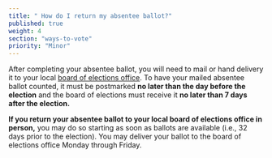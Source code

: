 ```yaml
---
title: " How do I return my absentee ballot?"
published: true
weight: 4
section: "ways-to-vote"
priority: "Minor"
---
```

After completing your absentee ballot, you will need to mail or hand delivery it to your local [board of elections office](http://www.elections.ny.gov/CountyBoards.html). To have your mailed absentee ballot counted, it must be postmarked **no later than the day before the election** and the board of elections must receive it **no later than 7 days after the election.**  

**If you return your absentee ballot to your local board of elections office in person,** you may do so starting as soon as ballots are available (i.e., 32 days prior to the election). You may deliver your ballot to the board of elections office Monday through Friday.  
